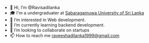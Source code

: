 - 👋 Hi, I’m @Ravisadilanka
- 🎓 I'm a undergraduater at [Sabaragamuwa University of Sri Lanka](https://www.sab.ac.lk/)
- 👀 I’m interested in Web development.
- 🌱 I’m currently learning backend development.
- 💞️ I’m looking to collaborate on startups
- 📫 How to reach me raveeshadilanka1999@gmail.com

<!---
Ravisadilanka/Ravisadilanka is a ✨ special ✨ repository because its `README.md` (this file) appears on your GitHub profile.
You can click the Preview link to take a look at your changes.
--->
